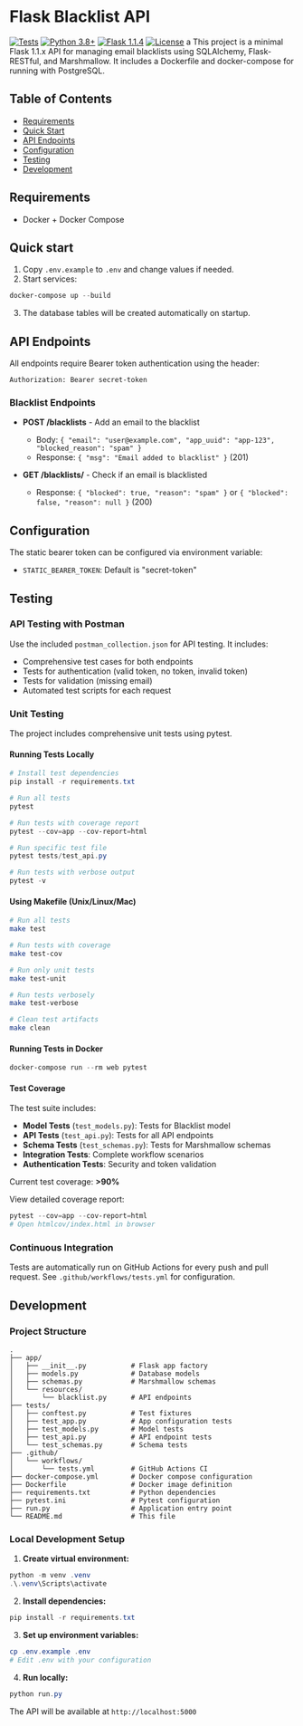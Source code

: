 # Flask Blacklist API

[![Tests](https://github.com/CarlosDBayona/DevOps-Uniandes/actions/workflows/tests.yml/badge.svg)](https://github.com/CarlosDBayona/DevOps-Uniandes/actions/workflows/tests.yml)
[![Python 3.8+](https://img.shields.io/badge/python-3.8+-blue.svg)](https://www.python.org/downloads/)
[![Flask 1.1.4](https://img.shields.io/badge/flask-1.1.4-green.svg)](https://flask.palletsprojects.com/)
[![License](https://img.shields.io/badge/license-MIT-blue.svg)](LICENSE)
a
This project is a minimal Flask 1.1.x API for managing email blacklists using SQLAlchemy, Flask-RESTful, and Marshmallow. It includes a Dockerfile and docker-compose for running with PostgreSQL.

## Table of Contents
- [Requirements](#requirements)
- [Quick Start](#quick-start)
- [API Endpoints](#api-endpoints)
- [Configuration](#configuration)
- [Testing](#testing)
- [Development](#development)

## Requirements
- Docker + Docker Compose

## Quick start

1. Copy `.env.example` to `.env` and change values if needed.
2. Start services:

```powershell
docker-compose up --build
```

3. The database tables will be created automatically on startup.

## API Endpoints

All endpoints require Bearer token authentication using the header:
```
Authorization: Bearer secret-token
```

### Blacklist Endpoints
- **POST /blacklists** - Add an email to the blacklist
  - Body: `{ "email": "user@example.com", "app_uuid": "app-123", "blocked_reason": "spam" }`
  - Response: `{ "msg": "Email added to blacklist" }` (201)

- **GET /blacklists/<email>** - Check if an email is blacklisted
  - Response: `{ "blocked": true, "reason": "spam" }` or `{ "blocked": false, "reason": null }` (200)

## Configuration

The static bearer token can be configured via environment variable:
- `STATIC_BEARER_TOKEN`: Default is "secret-token"

## Testing

### API Testing with Postman

Use the included `postman_collection.json` for API testing. It includes:
- Comprehensive test cases for both endpoints
- Tests for authentication (valid token, no token, invalid token)
- Tests for validation (missing email)
- Automated test scripts for each request

### Unit Testing

The project includes comprehensive unit tests using pytest.

#### Running Tests Locally

```powershell
# Install test dependencies
pip install -r requirements.txt

# Run all tests
pytest

# Run tests with coverage report
pytest --cov=app --cov-report=html

# Run specific test file
pytest tests/test_api.py

# Run tests with verbose output
pytest -v
```

#### Using Makefile (Unix/Linux/Mac)

```bash
# Run all tests
make test

# Run tests with coverage
make test-cov

# Run only unit tests
make test-unit

# Run tests verbosely
make test-verbose

# Clean test artifacts
make clean
```

#### Running Tests in Docker

```powershell
docker-compose run --rm web pytest
```

#### Test Coverage

The test suite includes:
- **Model Tests** (`test_models.py`): Tests for Blacklist model
- **API Tests** (`test_api.py`): Tests for all API endpoints
- **Schema Tests** (`test_schemas.py`): Tests for Marshmallow schemas
- **Integration Tests**: Complete workflow scenarios
- **Authentication Tests**: Security and token validation

Current test coverage: **>90%**

View detailed coverage report:
```powershell
pytest --cov=app --cov-report=html
# Open htmlcov/index.html in browser
```

### Continuous Integration

Tests are automatically run on GitHub Actions for every push and pull request. See `.github/workflows/tests.yml` for configuration.

## Development

### Project Structure

```
.
├── app/
│   ├── __init__.py           # Flask app factory
│   ├── models.py             # Database models
│   ├── schemas.py            # Marshmallow schemas
│   └── resources/
│       └── blacklist.py      # API endpoints
├── tests/
│   ├── conftest.py           # Test fixtures
│   ├── test_app.py           # App configuration tests
│   ├── test_models.py        # Model tests
│   ├── test_api.py           # API endpoint tests
│   └── test_schemas.py       # Schema tests
├── .github/
│   └── workflows/
│       └── tests.yml         # GitHub Actions CI
├── docker-compose.yml        # Docker compose configuration
├── Dockerfile                # Docker image definition
├── requirements.txt          # Python dependencies
├── pytest.ini                # Pytest configuration
├── run.py                    # Application entry point
└── README.md                 # This file
```

### Local Development Setup

1. **Create virtual environment:**
```powershell
python -m venv .venv
.\.venv\Scripts\activate
```

2. **Install dependencies:**
```powershell
pip install -r requirements.txt
```

3. **Set up environment variables:**
```powershell
cp .env.example .env
# Edit .env with your configuration
```

4. **Run locally:**
```powershell
python run.py
```

The API will be available at `http://localhost:5000`
